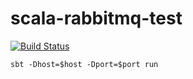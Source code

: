 # scala-rabbitmq-test

[![Build Status](https://travis-ci.org/nokamoto/scala-rabbitmq-test.svg?branch=master)](https://travis-ci.org/nokamoto/scala-rabbitmq-test)

```
sbt -Dhost=$host -Dport=$port run
```
